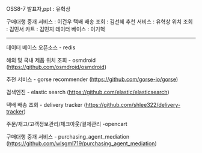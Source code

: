 OSS8-7
발표자,ppt : 유혁상

구매대행 중개 서비스 : 이건우
택배 배송 조회 : 김선혜
추천 서비스 : 유혁상
위치 조회 : 김민서
카트 : 김민지
데이터 베이스 : 이기혁


----------
데이터 베이스 오픈소스 - redis

해외 및 국내 제품 위치 조회 - osmdroid
(https://github.com/osmdroid/osmdroid)

추천 서비스 - gorse recommender
(https://github.com/gorse-io/gorse)

검색엔진 - elastic search
(https://github.com/elastic/elasticsearch)

택배 배송 조회 - delivery tracker
(https://github.com/shlee322/delivery-tracker)

주문/재고/고객정보관리/체크아웃/결제관리 -opencart

구매대행 중개 서비스 - purchasing_agent_mediation
(https://github.com/wlsgml719/purchasing_agent_mediation)
